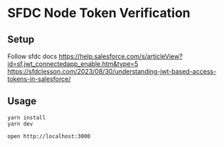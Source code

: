 # SFDC Node Token Verification

## Setup

Follow sfdc docs
https://help.salesforce.com/s/articleView?id=sf.jwt_connectedapp_enable.htm&type=5
https://sfdclesson.com/2023/08/30/understanding-jwt-based-access-tokens-in-salesforce/

## Usage

```
yarn install
yarn dev
```

```
open http://localhost:3000
```
